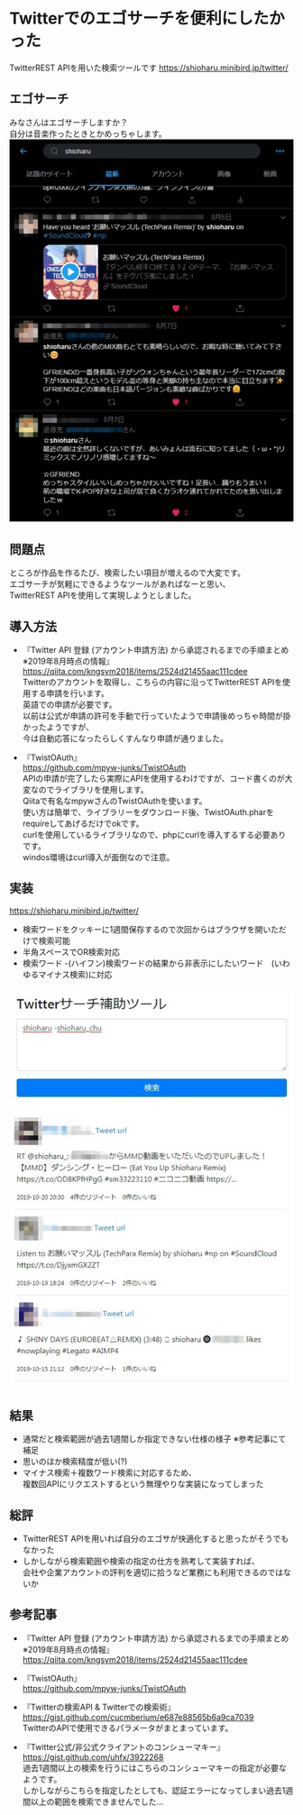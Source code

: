 # Twitterでのエゴサーチを便利にしたかった
TwitterREST APIを用いた検索ツールです
https://shioharu.minibird.jp/twitter/

## エゴサーチ
みなさんはエゴサーチしますか？  
自分は音楽作ったときとかめっちゃします。  
![エゴサーチ](https://github.com/shioharugit/twitter/blob/master/img/image01.jpg)  

## 問題点
ところが作品を作るたび、検索したい項目が増えるので大変です。  
エゴサーチが気軽にできるようなツールがあればなーと思い、  
TwitterREST APIを使用して実現しようとしました。

## 導入方法

- 『Twitter API 登録 (アカウント申請方法) から承認されるまでの手順まとめ　※2019年8月時点の情報』
https://qiita.com/kngsym2018/items/2524d21455aac111cdee  
Twitterのアカウントを取得し、こちらの内容に沿ってTwitterREST APIを使用する申請を行います。  
英語での申請が必要です。  
以前は公式が申請の許可を手動で行っていたようで申請後めっちゃ時間が掛かったようですが、  
今は自動応答になったらしくすんなり申請が通りました。  

- 『TwistOAuth』  
https://github.com/mpyw-junks/TwistOAuth  
APIの申請が完了したら実際にAPIを使用するわけですが、コード書くのが大変なのでライブラリを使用します。  
Qiitaで有名なmpywさんのTwistOAuthを使います。  
使い方は簡単で、ライブラリーをダウンロード後、TwistOAuth.pharをrequireしてあげるだけでokです。  
curlを使用しているライブラリなので、phpにcurlを導入するする必要ありです。  
windos環境はcurl導入が面倒なので注意。  

## 実装
https://shioharu.minibird.jp/twitter/  

- 検索ワードをクッキーに1週間保存するので次回からはブラウザを開いただけで検索可能
- 半角スペースでOR検索対応
- 検索ワード -(ハイフン)検索ワードの結果から非表示にしたいワード　(いわゆるマイナス検索)に対応

![実装](https://github.com/shioharugit/twitter/blob/master/img/image02.jpg)  

## 結果
- 通常だと検索範囲が過去1週間しか指定できない仕様の様子 ※参考記事にて補足
- 思いのほか検索精度が低い(?)
- マイナス検索＋複数ワード検索に対応するため、  
複数回APIにリクエストするという無理やりな実装になってしまった

## 総評
- TwitterREST APIを用いれば自分のエゴサが快適化すると思ったがそうでもなかった
- しかしながら検索範囲や検索の指定の仕方を熟考して実装すれば、  
会社や企業アカウントの評判を適切に拾うなど業務にも利用できるのではないか

## 参考記事

- 『Twitter API 登録 (アカウント申請方法) から承認されるまでの手順まとめ　※2019年8月時点の情報』
https://qiita.com/kngsym2018/items/2524d21455aac111cdee  

- 『TwistOAuth』  
https://github.com/mpyw-junks/TwistOAuth   

- 『Twitterの検索API & Twitterでの検索術』  
https://gist.github.com/cucmberium/e687e88565b6a9ca7039  
TwitterのAPIで使用できるパラメータがまとまっています。  

- 『Twitter公式/非公式クライアントのコンシューマキー』  
https://gist.github.com/uhfx/3922268  
過去1週間以上の検索を行うにはこちらのコンシューマキーの指定が必要なようです。  
しかしながらこちらを指定したとしても、認証エラーになってしまい過去1週間以上の範囲を検索できませんでした…
